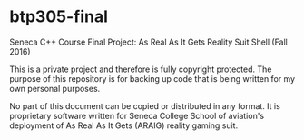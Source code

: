 # btp305-final
Seneca C++ Course Final Project: As Real As It Gets Reality Suit Shell (Fall 2016)

This is a private project and therefore is fully copyright protected. The purpose of this repository is for backing up code that is being written for my own personal purposes.

No part of this document can be copied or distributed in any format. It is proprietary software written for Seneca College School of aviation's deployment of As Real As It Gets (ARAIG) reality gaming suit.
